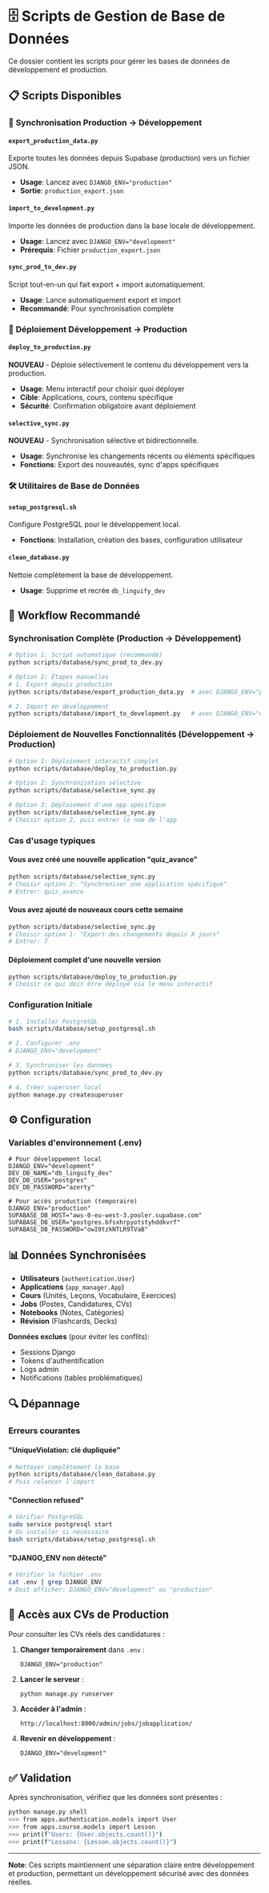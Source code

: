 # 🗄️ Scripts de Gestion de Base de Données

Ce dossier contient les scripts pour gérer les bases de données de développement et production.

## 📋 Scripts Disponibles

### 🔄 **Synchronisation Production → Développement**

#### `export_production_data.py`
Exporte toutes les données depuis Supabase (production) vers un fichier JSON.
- **Usage**: Lancez avec `DJANGO_ENV="production"`
- **Sortie**: `production_export.json`

#### `import_to_development.py`
Importe les données de production dans la base locale de développement.
- **Usage**: Lancez avec `DJANGO_ENV="development"`
- **Prérequis**: Fichier `production_export.json`

#### `sync_prod_to_dev.py`
Script tout-en-un qui fait export + import automatiquement.
- **Usage**: Lance automatiquement export et import
- **Recommandé**: Pour synchronisation complète

### 🚀 **Déploiement Développement → Production**

#### `deploy_to_production.py`
**NOUVEAU** - Déploie sélectivement le contenu du développement vers la production.
- **Usage**: Menu interactif pour choisir quoi déployer
- **Cible**: Applications, cours, contenu spécifique
- **Sécurité**: Confirmation obligatoire avant déploiement

#### `selective_sync.py`
**NOUVEAU** - Synchronisation sélective et bidirectionnelle.
- **Usage**: Synchronise les changements récents ou éléments spécifiques
- **Fonctions**: Export des nouveautés, sync d'apps spécifiques

### 🛠️ **Utilitaires de Base de Données**

#### `setup_postgresql.sh`
Configure PostgreSQL pour le développement local.
- **Fonctions**: Installation, création des bases, configuration utilisateur

#### `clean_database.py`
Nettoie complètement la base de développement.
- **Usage**: Supprime et recrée `db_linguify_dev`

## 🎯 **Workflow Recommandé**

### Synchronisation Complète (Production → Développement)
```bash
# Option 1: Script automatique (recommandé)
python scripts/database/sync_prod_to_dev.py

# Option 2: Étapes manuelles
# 1. Export depuis production
python scripts/database/export_production_data.py  # avec DJANGO_ENV="production"

# 2. Import en développement
python scripts/database/import_to_development.py   # avec DJANGO_ENV="development"
```

### Déploiement de Nouvelles Fonctionnalités (Développement → Production)
```bash
# Option 1: Déploiement interactif complet
python scripts/database/deploy_to_production.py

# Option 2: Synchronisation sélective
python scripts/database/selective_sync.py

# Option 3: Déploiement d'une app spécifique
python scripts/database/selective_sync.py
# Choisir option 2, puis entrer le nom de l'app
```

### Cas d'usage typiques

#### Vous avez créé une nouvelle application "quiz_avance"
```bash
python scripts/database/selective_sync.py
# Choisir option 2: "Synchroniser une application spécifique"
# Entrer: quiz_avance
```

#### Vous avez ajouté de nouveaux cours cette semaine
```bash
python scripts/database/selective_sync.py
# Choisir option 1: "Export des changements depuis X jours"
# Entrer: 7
```

#### Déploiement complet d'une nouvelle version
```bash
python scripts/database/deploy_to_production.py
# Choisir ce qui doit être déployé via le menu interactif
```

### Configuration Initiale
```bash
# 1. Installer PostgreSQL
bash scripts/database/setup_postgresql.sh

# 2. Configurer .env
# DJANGO_ENV="development"

# 3. Synchroniser les données
python scripts/database/sync_prod_to_dev.py

# 4. Créer superuser local
python manage.py createsuperuser
```

## ⚙️ **Configuration**

### Variables d'environnement (.env)
```env
# Pour développement local
DJANGO_ENV="development"
DEV_DB_NAME="db_linguify_dev"
DEV_DB_USER="postgres"
DEV_DB_PASSWORD="azerty"

# Pour accès production (temporaire)
DJANGO_ENV="production"
SUPABASE_DB_HOST="aws-0-eu-west-3.pooler.supabase.com"
SUPABASE_DB_USER="postgres.bfsxhrpyotstyhddkvrf"
SUPABASE_DB_PASSWORD="owI0tzkNTLR9TVaB"
```

## 📊 **Données Synchronisées**

- **Utilisateurs** (`authentication.User`)
- **Applications** (`app_manager.App`)
- **Cours** (Unités, Leçons, Vocabulaire, Exercices)
- **Jobs** (Postes, Candidatures, CVs)
- **Notebooks** (Notes, Catégories)
- **Révision** (Flashcards, Decks)

**Données exclues** (pour éviter les conflits):
- Sessions Django
- Tokens d'authentification
- Logs admin
- Notifications (tables problématiques)

## 🔍 **Dépannage**

### Erreurs courantes

#### "UniqueViolation: clé dupliquée"
```bash
# Nettoyer complètement la base
python scripts/database/clean_database.py
# Puis relancer l'import
```

#### "Connection refused"
```bash
# Vérifier PostgreSQL
sudo service postgresql start
# Ou installer si nécessaire
bash scripts/database/setup_postgresql.sh
```

#### "DJANGO_ENV non détecté"
```bash
# Vérifier le fichier .env
cat .env | grep DJANGO_ENV
# Doit afficher: DJANGO_ENV="development" ou "production"
```

## 🎯 **Accès aux CVs de Production**

Pour consulter les CVs réels des candidatures :

1. **Changer temporairement** dans `.env` :
   ```env
   DJANGO_ENV="production"
   ```

2. **Lancer le serveur** :
   ```bash
   python manage.py runserver
   ```

3. **Accéder à l'admin** :
   ```
   http://localhost:8000/admin/jobs/jobapplication/
   ```

4. **Revenir en développement** :
   ```env
   DJANGO_ENV="development"
   ```

## ✅ **Validation**

Après synchronisation, vérifiez que les données sont présentes :
```bash
python manage.py shell
>>> from apps.authentication.models import User
>>> from apps.course.models import Lesson
>>> print(f"Users: {User.objects.count()}")
>>> print(f"Lessons: {Lesson.objects.count()}")
```

---

**Note**: Ces scripts maintiennent une séparation claire entre développement et production, permettant un développement sécurisé avec des données réelles.